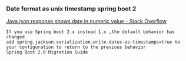 ###  Date format as unix timestamp spring boot 2


[Java json response shows date in numeric value - Stack Overflow](https://stackoverflow.com/questions/52964744/java-json-response-shows-date-in-numeric-value)


 

```shell
If you use Spring boot 2.x instead 1.x ,the default behavior has changed
add spring.jackson.serialization.write-dates-as-timestamps=true to your configuration to return to the previous behavior
Spring Boot 2.0 Migration Guide


```
